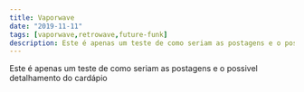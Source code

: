 ```yaml
---
title: Vaporwave
date: "2019-11-11"
tags: [vaporwave,retrowave,future-funk]
description: Este é apenas um teste de como seriam as postagens e o possivel detalhamento do cardápio
---
```

Este é apenas um teste de como seriam as postagens e o possivel detalhamento do cardápio